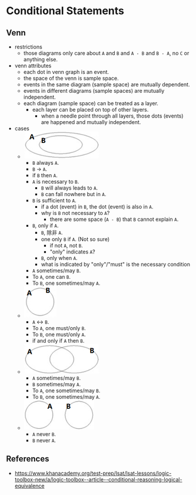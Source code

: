 # Conditional Statements

## Venn

-   restrictions
    -   those diagrams only care about `A` and `B` and `A - B` and `B - A`, no `C` or anything else.
-   venn attributes
    -   each dot in venn graph is an event.
    -   the space of the venn is sample space.
    -   events in the same diagram (sample space) are mutually dependent.
    -   events in different diagrams (sample spaces) are mutually independent.
    -   each diagram (sample space) can be treated as a layer.
        -   each layer can be placed on top of other layers.
            -   when a needle point through all layers, those dots (events) are happened and mutually independent.
-   cases
    -   ![](img/2021-03-21-19-32-52.png)
        -   `B` always `A`.
        -   `B` -> `A`.
        -   if `B` then `A`.
        -   `A` is necessary to `B`.
            -   `B` will always leads to `A`.
            -   `B` can fall nowhere but in `A`.
        -   `B` is sufficient to `A`.
            -   if a dot (event) in `B`, the dot (event) is also in `A`.
            -   why is `B` not necessary to `A`?
                -   there are some space (`A - B`) that `B` cannot explain `A`.
        -   `B`, only if `A`.
            -   `B`, 除非 `A`.
            -   one only `B` if `A`. (Not so sure)
                -   if not `A`, not `B`.
                -   "only" indicates `A`?
            -   `B`, only when `A`.
            -   what is indicated by "only"/"must" is the necessary condition
        -   `A` sometimes/may `B`.
        -   To `A`, one can `B`.
        -   To `B`, one sometimes/may `A`.
    -   ![](img/2021-03-21-19-42-56.png)
        -   `A` <-> `B`.
        -   To `A`, one must/only `B`.
        -   To `B`, one must/only `A`.
        -   if and only if `A` then `B`.
    -   ![](img/2021-03-21-19-34-53.png)
        -   `A` sometimes/may `B`.
        -   `B` sometimes/may `A`.
        -   To `A`, one sometimes/may `B`.
        -   To `B`, one sometimes/may `A`.
    -   ![](img/2021-03-21-19-36-06.png)
        -   `A` never `B`.
        -   `B` never `A`.

## References

-   <https://www.khanacademy.org/test-prep/lsat/lsat-lessons/logic-toolbox-new/a/logic-toolbox--article--conditional-reasoning-logical-equivalence>

